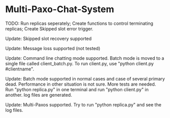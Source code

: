 # Multi-Paxo-Chat-System

TODO: Run replicas seperately; Create functions to control terminating replicas; Create Skipped slot error trigger.

Update: Skipped slot recovery supported

Update: Message loss supported (not tested)

Update: Command line chatting mode supported. Batch mode is moved to a single file called client_batch.py. To run client.py, use "python client.py #clientname".

Update: Batch mode supported in normal cases and case of several primary dead. Performance in other situation is not sure. More tests are needed. Run "python replica.py" in one terminal and run "python client.py" in another. log files are generated.

Update: Multi-Paxos supported. Try to run "python replica.py" and see the log files.